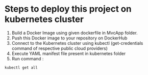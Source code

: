 # Steps to deploy this project on kubernetes cluster

1) Build a Docker Image using given dockerfile in MvcApp folder.
2) Push this Docker image to your repository on DockerHub
3) Connect to the Kubernetes cluster using kubectl (get-credentials command of respective public cloud providers)
4) Execute YAML manifest file present in kubernetes folder
5) Run command :

```bash
kubectl get all
```
